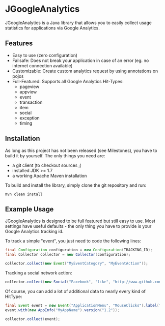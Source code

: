 JGoogleAnalytics
================
JGoogleAnalytics is a Java library that allows you to easily collect usage statistics for applications via Google Analytics.

Features
--------
  * Easy to use (zero configuration)
  * Failsafe: Does not break your application in case of an error (eg. no internet connection available)
  * Customizable: Create custom analytics request by using annotations on pojos
  * Full-Featured: Supports all Google Analytics Hit-Types:
    * pageview
    * appview
    * event
    * transaction
    * item
    * social
    * exception
    * timing

Installation
------------
As long as this project has not been released (see Milestones), you have to build it by yourself. The only things you need are:

  * a git client (to checkout sources ;)
  * installed JDK >= 1.7
  * a working Apache Maven installation

To build and install the library, simply clone the git repository and run:

    mvn clean install

Example Usage
-------------
JGoogleAnalytics is designed to be full featured but still easy to use. Most settings have useful defaults - the only thing you have to provide is your Google Analytics tracking id.

To track a simple "event", you just need to code the following lines:
```java
final Configuration configuration = new Configuration(TRACKING_ID);
final Collector collector = new Collector(configuration);

collector.collect(new Event("MyEventCategory", "MyEventAction"));
```
Tracking a social network action:
```java
collector.collect(new Social("Facebook", "like", "http://www.github.com"));
```
Of course, you can add a lot of additional data to nearly every kind of HitType:
```java
final Event event = new Event("ApplicationMenu", "MouseClicks").label("count").value(4);
event.with(new AppInfo("MyAppName").version("1.2"));

collector.collect(event);
```
